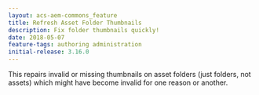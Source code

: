 ```yaml
---
layout: acs-aem-commons_feature
title: Refresh Asset Folder Thumbnails
description: Fix folder thumbnails quickly!
date: 2018-05-07
feature-tags: authoring administration
initial-release: 3.16.0
---
```


This repairs invalid or missing thumbnails on asset folders (just folders, not assets) which might have become invalid for one reason or another.

